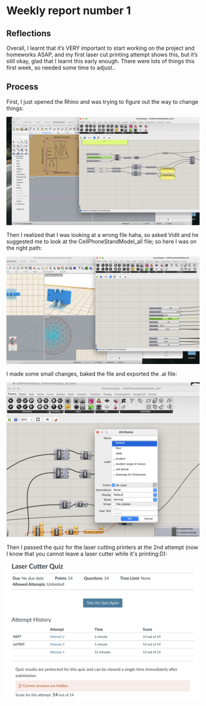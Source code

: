 # Weekly report number 1

## Reflections

Overall, I learnt that it’s VERY important to start working on the project and homeworks ASAP, and my first laser cut printing attempt shows this, but it’s still okay, glad that I learnt this early enough.
There were lots of things this first week, so needed some time to adjust..

## Process
First, I just opened the Rhino and was trying to figure out the way to change things:

![1st img](1.png)


Then I realized that I was looking at a wrong file haha, so asked Vidit and he suggested me to look at the CellPhoneStandModel_all file; so here I was on the right path:

![5th img](5.png)


I made some small changes, baked the file and exported the .ai file:

![6th img](6.png)


Then I passed the quiz for the laser cutting printers at the 2nd attempt (now I know that you cannot leave a laser cutter while it's printing:D):

![2nd img](2.png)


